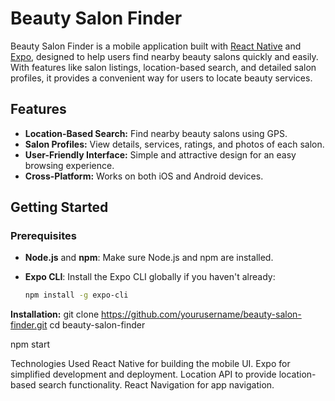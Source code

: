 # Beauty Salon Finder

Beauty Salon Finder is a mobile application built with [React Native](https://reactnative.dev/) and [Expo](https://expo.dev/), designed to help users find nearby beauty salons quickly and easily. With features like salon listings, location-based search, and detailed salon profiles, it provides a convenient way for users to locate beauty services.

## Features

- **Location-Based Search:** Find nearby beauty salons using GPS.
- **Salon Profiles:** View details, services, ratings, and photos of each salon.
- **User-Friendly Interface:** Simple and attractive design for an easy browsing experience.
- **Cross-Platform:** Works on both iOS and Android devices.

## Getting Started

### Prerequisites

- **Node.js** and **npm**: Make sure Node.js and npm are installed.
- **Expo CLI**: Install the Expo CLI globally if you haven't already:

  ```bash
  npm install -g expo-cli
**Installation:**
 git clone https://github.com/yourusername/beauty-salon-finder.git
 cd beauty-salon-finder

npm start

Technologies Used
React Native for building the mobile UI.
Expo for simplified development and deployment.
Location API to provide location-based search functionality.
React Navigation for app navigation.

 

  
